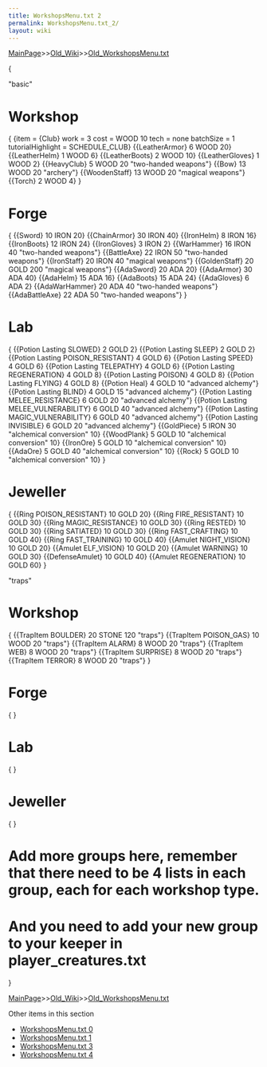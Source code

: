 ```yaml
---
title: WorkshopsMenu.txt 2
permalink: WorkshopsMenu.txt_2/
layout: wiki
---
```


[MainPage](/keeperrl_wiki/ "wikilink")>>[Old_Wiki](/keeperrl_wiki/Old_Wiki "wikilink")>>[Old_WorkshopsMenu.txt](/keeperrl_wiki/Old_WorkshopsMenu.txt "wikilink")

 {
   
 &quot;basic&quot;
 
 # Workshop
 {
  {item = {Club}    work = 3 cost = WOOD 10    tech = none      batchSize = 1    tutorialHighlight = SCHEDULE_CLUB}
  {{LeatherArmor}          6        WOOD 20}
  {{LeatherHelm}           1        WOOD 6}
  {{LeatherBoots}          2        WOOD 10}
  {{LeatherGloves}         1        WOOD 2}
  {{HeavyClub}             5        WOOD 20      &quot;two-handed weapons&quot;}
  {{Bow}                   13       WOOD 20      &quot;archery&quot;}
  {{WoodenStaff}           13       WOOD 20      &quot;magical weapons&quot;}
  {{Torch}                 2        WOOD 4}
 }

 # Forge
 {
  {{Sword}                 10       IRON 20}
  {{ChainArmor}            30       IRON 40}
  {{IronHelm}              8        IRON 16}
  {{IronBoots}             12       IRON 24}
  {{IronGloves}            3        IRON 2}
  {{WarHammer}             16       IRON 40      &quot;two-handed weapons&quot;}
  {{BattleAxe}             22       IRON 50      &quot;two-handed weapons&quot;}
  {{IronStaff}             20       IRON 40      &quot;magical weapons&quot;}
  {{GoldenStaff}           20       GOLD 200     &quot;magical weapons&quot;}
  {{AdaSword}              20       ADA 20}
  {{AdaArmor}              30       ADA 40}
  {{AdaHelm}               15       ADA 16}
  {{AdaBoots}              15       ADA 24}
  {{AdaGloves}             6        ADA 2}
  {{AdaWarHammer}          20       ADA 40       &quot;two-handed weapons&quot;}
  {{AdaBattleAxe}          22       ADA 50       &quot;two-handed weapons&quot;}
 }

 # Lab
 {
  {{Potion Lasting SLOWED}               2        GOLD 2}
  {{Potion Lasting SLEEP}                2        GOLD 2}
  {{Potion Lasting POISON_RESISTANT}     4        GOLD 6}
  {{Potion Lasting SPEED}                4        GOLD 6}
  {{Potion Lasting TELEPATHY}            4        GOLD 6}
  {{Potion Lasting REGENERATION}         4        GOLD 8}
  {{Potion Lasting POISON}               4        GOLD 8}
  {{Potion Lasting FLYING}               4        GOLD 8}
  {{Potion Heal}                         4        GOLD 10      &quot;advanced alchemy&quot;}
  {{Potion Lasting BLIND}                4        GOLD 15      &quot;advanced alchemy&quot;}
  {{Potion Lasting MELEE_RESISTANCE}     6        GOLD 20      &quot;advanced alchemy&quot;}
  {{Potion Lasting MELEE_VULNERABILITY}  6        GOLD 40      &quot;advanced alchemy&quot;}
  {{Potion Lasting MAGIC_VULNERABILITY}  6        GOLD 40      &quot;advanced alchemy&quot;}
  {{Potion Lasting INVISIBLE}            6        GOLD 20      &quot;advanced alchemy&quot;}
  {{GoldPiece}                           5        IRON 30      &quot;alchemical conversion&quot;       10}
  {{WoodPlank}                           5        GOLD 10      &quot;alchemical conversion&quot;       10}
  {{IronOre}                             5        GOLD 10      &quot;alchemical conversion&quot;       10}
  {{AdaOre}                              5        GOLD 40      &quot;alchemical conversion&quot;       10}
  {{Rock}                                5        GOLD 10      &quot;alchemical conversion&quot;       10}
 }

 # Jeweller
 {
  {{Ring POISON_RESISTANT}               10       GOLD 20}
  {{Ring FIRE_RESISTANT}                 10       GOLD 30}
  {{Ring MAGIC_RESISTANCE}               10       GOLD 30}
  {{Ring RESTED}                         10       GOLD 30}
  {{Ring SATIATED}                       10       GOLD 30}
  {{Ring FAST_CRAFTING}                  10       GOLD 40}
  {{Ring FAST_TRAINING}                  10       GOLD 40}
  {{Amulet NIGHT_VISION}                 10       GOLD 20}
  {{Amulet ELF_VISION}                   10       GOLD 20}
  {{Amulet WARNING}                      10       GOLD 30}
  {{DefenseAmulet}                       10       GOLD 40}
  {{Amulet REGENERATION}                 10       GOLD 60}
 }

 &quot;traps&quot;
 # Workshop
 {
  {{TrapItem BOULDER}      20       STONE 120    &quot;traps&quot;}
  {{TrapItem POISON_GAS}   10       WOOD 20      &quot;traps&quot;}
  {{TrapItem ALARM}        8        WOOD 20      &quot;traps&quot;}
  {{TrapItem WEB}          8        WOOD 20      &quot;traps&quot;}
  {{TrapItem SURPRISE}     8        WOOD 20      &quot;traps&quot;}
  {{TrapItem TERROR}       8        WOOD 20      &quot;traps&quot;}
 }
 
 # Forge
 {
 }
 
 # Lab
 {
 }
 
 # Jeweller
 {
 }
 
 # Add more groups here, remember that there need to be 4 lists in each group, each for each workshop type.
 # And you need to add your new group to your keeper in player_creatures.txt


 }

[MainPage](/keeperrl_wiki/ "wikilink")>>[Old_Wiki](/keeperrl_wiki/Old_Wiki "wikilink")>>[Old_WorkshopsMenu.txt](/keeperrl_wiki/Old_WorkshopsMenu.txt "wikilink")

Other items in this section
-    [WorkshopsMenu.txt 0](/keeperrl_wiki/WorkshopsMenu.txt_0 "wikilink")
-    [WorkshopsMenu.txt 1](/keeperrl_wiki/WorkshopsMenu.txt_1 "wikilink")
-    [WorkshopsMenu.txt 3](/keeperrl_wiki/WorkshopsMenu.txt_3 "wikilink")
-    [WorkshopsMenu.txt 4](/keeperrl_wiki/WorkshopsMenu.txt_4 "wikilink")
